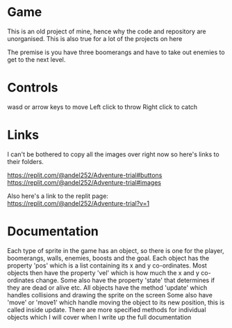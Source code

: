 # Game
This is an old project of mine, hence why the code and repository are unorganised. This is also true for a lot of the projects on here

The premise is you have three boomerangs and have to take out enemies to get to the next level.

# Controls

wasd or arrow keys to move
Left click to throw
Right click to catch

# Links

I can't be bothered to copy all the images over right now so here's links to their folders. 

https://replit.com/@andel252/Adventure-trial#buttons
https://replit.com/@andel252/Adventure-trial#images

Also here's a link to the replit page:
https://replit.com/@andel252/Adventure-trial?v=1

# Documentation

Each type of sprite in the game has an object, so there is one for the player, boomerangs, walls, enemies, boosts and the goal.
Each object has the property 'pos' which is a list containing its x and y co-ordinates.
Most objects then have the property 'vel' which is how much the x and y co-ordinates change.
Some also have the property 'state' that determines if they are dead or alive etc.
All objects have the method 'update' which handles collisions and drawing the sprite on the screen
Some also have 'move' or 'move1' which handle moving the object to its new position, this is called inside update.
There are more specified methods for individual objects which I will cover when I write up the full documentation

